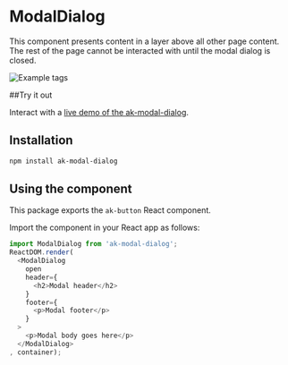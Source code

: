 # ModalDialog

This component presents content in a layer above all other page content. The rest of the page cannot be interacted with until the modal dialog is closed.

![Example tags](https://bytebucket.org/atlassian/atlaskit/raw/@BITBUCKET_COMMIT@/packages/ak-modal-dialog/docs/simple.png)

##Try it out

Interact with a [live demo of the ak-modal-dialog](https://aui-cdn.atlassian.com/atlaskit/stories/ak-modal-dialog/@VERSION@/).

## Installation

```sh
npm install ak-modal-dialog
```

## Using the component

This package exports the `ak-button` React component.

Import the component in your React app as follows:

```js
import ModalDialog from 'ak-modal-dialog';
ReactDOM.render(
  <ModalDialog
    open
    header={
      <h2>Modal header</h2>
    }
    footer={
      <p>Modal footer</p>
    }
  >
    <p>Modal body goes here</p>
  </ModalDialog>
, container);
```
